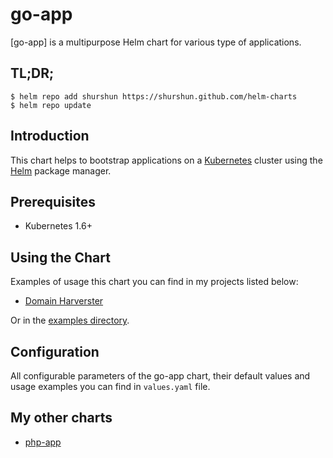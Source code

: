 # go-app

[go-app] is a multipurpose Helm chart for various type of applications.

## TL;DR;

```console
$ helm repo add shurshun https://shurshun.github.com/helm-charts
$ helm repo update
```

## Introduction

This chart helps to bootstrap applications on a [Kubernetes](https://kubernetes.io) cluster using the [Helm](https://helm.sh) package manager.

## Prerequisites

  - Kubernetes 1.6+

## Using the Chart

Examples of usage this chart you can find in my projects listed below:

  - [Domain Harverster](https://github.com/shurshun/domain-harvester)

Or in the [examples directory](https://github.com/shurshun/go-app-chart/tree/master/examples).

## Configuration

All configurable parameters of the go-app chart, their default values and usage examples you can find in `values.yaml` file.

## My other charts

  - [php-app](https://github.com/shurshun/php-app-chart)